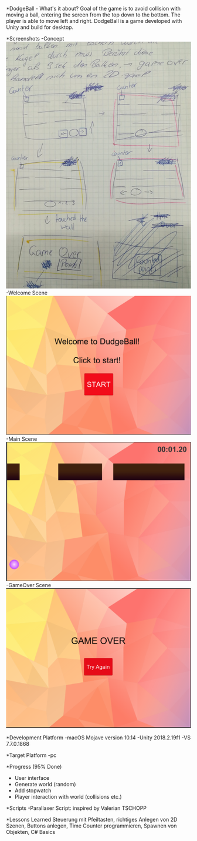 *DodgeBall - What's it about?
Goal of the game is to avoid collision with moving a ball, entering the screen from the top down to the bottom. The player is able to move left and right. DodgeBall is a game developed with Unity and build for desktop. 

*Screenshots
-Concept
![Concept](./Screenshots/DodgeBall.jpeg)
-Welcome Scene
![Welcome](./Screenshots/Welcome.png)
-Main Scene
![MainScrene](./Screenshots/MainScene.png)
-GameOver Scene
![GameOver](./Screenshots/GameOver.png)

*Development Platform
-macOS Mojave version 10.14
-Unity 2018.2.19f1
-VS 7.7.0.1868

*Target Platform
-pc

*Progress (95% Done)
- User interface
- Generate world (random)
- Add stopwatch
- Player interaction with world (collisions etc.)

*Scripts
-Parallaxer Script: inspired by Valerian TSCHOPP

*Lessons Learned
Steuerung mit Pfeiltasten, richtiges Anlegen von 2D Szenen, Buttons anlegen, Time Counter programmieren, Spawnen von Objekten, C# Basics

